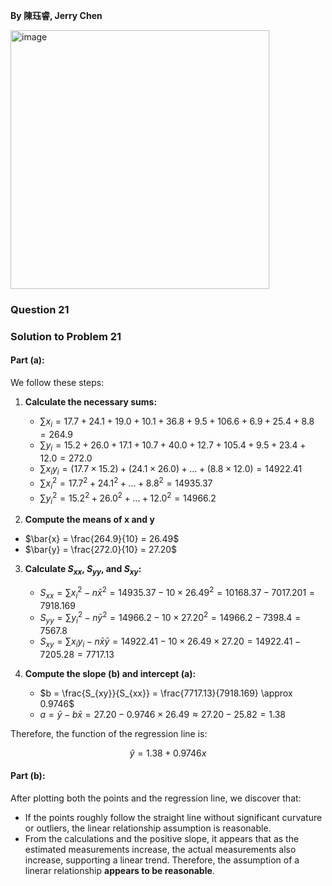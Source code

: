 **By 陳珏睿, Jerry Chen**

<img width="414" alt="image" src="https://github.com/user-attachments/assets/d0b7e03a-1bf4-4440-ab8d-ab4098ca48e2" />

### Question 21
### Solution to Problem 21

#### Part (a): 
We follow these steps:
1. **Calculate the necessary sums:**
   - $\sum x_i = 17.7 + 24.1 + 19.0 + 10.1 + 36.8 + 9.5 + 106.6 + 6.9 + 25.4 + 8.8 = 264.9$
   - $\sum y_i = 15.2 + 26.0 + 17.1 + 10.7 + 40.0 + 12.7 + 105.4 + 9.5 + 23.4 + 12.0 = 272.0$
   - $\sum x_i y_i = (17.7 \times 15.2) + (24.1 \times 26.0) + \dots + (8.8 \times 12.0) = 14922.41$
   - $\sum x_i^2 = 17.7^2 + 24.1^2 + \dots + 8.8^2 = 14935.37$
   - $\sum y_i^2 = 15.2^2 + 26.0^2 + \dots + 12.0^2 = 14966.2$

2. **Compute the means of x and y**
  - $\bar{x} = \frac{264.9}{10} = 26.49$
  - $\bar{y} = \frac{272.0}{10} = 27.20$
    

3. **Calculate $S_{xx}$, $S_{yy}$, and $S_{xy}$:**
   - $S_{xx} = \sum x_i^2 - n\bar{x}^2 = 14935.37 - 10 \times 26.49^2 = 10168.37 - 7017.201 = 7918.169$
   - $S_{yy} = \sum y_i^2 - n\bar{y}^2 = 14966.2 - 10 \times 27.20^2 = 14966.2 - 7398.4 = 7567.8$
   - $S_{xy} = \sum x_i y_i - n\bar{x}\bar{y} = 14922.41 - 10 \times 26.49 \times 27.20 = 14922.41 - 7205.28 = 7717.13$

4. **Compute the slope \(b\) and intercept \(a\):**
   - $b = \frac{S_{xy}}{S_{xx}} = \frac{7717.13}{7918.169} \approx 0.9746$
   - $a = \bar{y} - b\bar{x} = 27.20 - 0.9746 \times 26.49 \approx 27.20 - 25.82 = 1.38$

Therefore, the function of the regression line is:

   $$
   \hat{y} = 1.38 + 0.9746x
   $$

#### Part (b): 
   After plotting both the points and the regression line, we discover that:
   - If the points roughly follow the straight line without significant curvature or outliers, the linear relationship assumption is reasonable.
   - From the calculations and the positive slope, it appears that as the estimated measurements increase, the actual measurements also increase, supporting a linear trend.
Therefore, the assumption of a linerar relationship **appears to be reasonable**.

